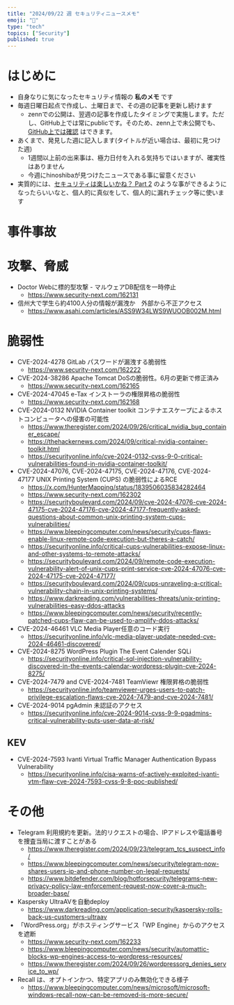 ```yaml
---
title: "2024/09/22 週 セキュリティニュースメモ"
emoji: "🔖"
type: "tech"
topics: ["Security"]
published: true
---
```


# はじめに
* 自身なりに気になったセキュリティ情報の **私のメモ** です
* 毎週日曜日起点で作成し、土曜日まで、その週の記事を更新し続けます
    * zennでの公開は、翌週の記事を作成したタイミングで実施します。ただし、GitHub上では常にpublicです。そのため、zenn上で未公開でも、[GitHub上では確認](https://github.com/hinoshiba/zenn.dev/tree/main/articles) はできます。
* あくまで、発見した週に記入します(タイトルが近い場合は、最初に見つけた週)
    * 1週間以上前の出来事は、極力日付を入れる気持ちではいますが、確実性はありません
    * 今週にhinoshibaが見つけたニュースである事に留意ください
* 実質的には、[セキュリティは楽しいかね？ Part 2](https://negi.hatenablog.com/) のような事ができるようになったらいいなと、個人的に真似をして、個人的に漏れチェック等に使います

# 事件事故

# 攻撃、脅威

* Doctor Webに標的型攻撃 - マルウェアDB配信を一時停止
    * https://www.security-next.com/162131
* 信州大で学生ら約4100人分の情報が漏洩か　外部から不正アクセス
    * https://www.asahi.com/articles/ASS9W34LWS9WUOOB002M.html

# 脆弱性

* CVE-2024-4278 GitLab パスワードが漏洩する脆弱性
    * https://www.security-next.com/162222
* CVE-2024-38286 Apache Tomcat DoSの脆弱性。6月の更新で修正済み
    * https://www.security-next.com/162165
* CVE-2024-47045 e-Tax インストーラの権限昇格の脆弱性
    * https://www.security-next.com/162168
* CVE-2024-0132 NVIDIA Container toolkit コンテナエスケープによるホストコンピュータへの侵害の可能性
    * https://www.theregister.com/2024/09/26/critical_nvidia_bug_container_escape/
    * https://thehackernews.com/2024/09/critical-nvidia-container-toolkit.html
    * https://securityonline.info/cve-2024-0132-cvss-9-0-critical-vulnerabilities-found-in-nvidia-container-toolkit/
* CVE-2024-47076, CVE-2024-47175, CVE-2024-47176, CVE-2024-47177 UNIX Printing System (CUPS) の脆弱性によるRCE
    * https://x.com/HunterMapping/status/1839506035834282464
    * https://www.security-next.com/162302
    * https://securityboulevard.com/2024/09/cve-2024-47076-cve-2024-47175-cve-2024-47176-cve-2024-47177-frequently-asked-questions-about-common-unix-printing-system-cups-vulnerabilities/
    * https://www.bleepingcomputer.com/news/security/cups-flaws-enable-linux-remote-code-execution-but-theres-a-catch/
    * https://securityonline.info/critical-cups-vulnerabilities-expose-linux-and-other-systems-to-remote-attacks/
    * https://securityboulevard.com/2024/09/remote-code-execution-vulnerability-alert-of-unix-cups-print-service-cve-2024-47076-cve-2024-47175-cve-2024-47177/
    * https://securityboulevard.com/2024/09/cups-unraveling-a-critical-vulnerability-chain-in-unix-printing-systems/
    * https://www.darkreading.com/vulnerabilities-threats/unix-printing-vulnerabilities-easy-ddos-attacks
    * https://www.bleepingcomputer.com/news/security/recently-patched-cups-flaw-can-be-used-to-amplify-ddos-attacks/
* CVE-2024-46461 VLC Media Player任意のコード実行
    * https://securityonline.info/vlc-media-player-update-needed-cve-2024-46461-discovered/
* CVE-2024-8275 WordPress Plugin The Event Calender SQLi
    * https://securityonline.info/critical-sql-injection-vulnerability-discovered-in-the-events-calendar-wordpress-plugin-cve-2024-8275/
* CVE-2024-7479 and CVE-2024-7481 TeamViewr 権限昇格の脆弱性
    * https://securityonline.info/teamviewer-urges-users-to-patch-privilege-escalation-flaws-cve-2024-7479-and-cve-2024-7481/
* CVE-2024-9014 pgAdmin 未認証のアクセス
    * https://securityonline.info/cve-2024-9014-cvss-9-9-pgadmins-critical-vulnerability-puts-user-data-at-risk/
## KEV
* CVE-2024-7593 Ivanti Virtual Traffic Manager Authentication Bypass Vulnerability
    * https://securityonline.info/cisa-warns-of-actively-exploited-ivanti-vtm-flaw-cve-2024-7593-cvss-9-8-poc-published/
# その他

* Telegram 利用規約を更新。法的リクエストの場合、IPアドレスや電話番号を捜査当局に渡すことがある
    * https://www.theregister.com/2024/09/23/telegram_tcs_suspect_info/
    * https://www.bleepingcomputer.com/news/security/telegram-now-shares-users-ip-and-phone-number-on-legal-requests/
    * https://www.bitdefender.com/blog/hotforsecurity/telegrams-new-privacy-policy-law-enforcement-request-now-cover-a-much-broader-base/
* Kaspersky UltraAVを自動deploy
    * https://www.darkreading.com/application-security/kaspersky-rolls-back-us-customers-ultraav
* 「WordPress.org」がホスティングサービス「WP Engine」からのアクセスを遮断
    * https://www.security-next.com/162233
    * https://www.bleepingcomputer.com/news/security/automattic-blocks-wp-engines-access-to-wordpress-resources/
    * https://www.theregister.com/2024/09/26/wordpressorg_denies_service_to_wp/
* Recall は、オプトインかつ、特定アプリのみ無効化できる様子
    * https://www.bleepingcomputer.com/news/microsoft/microsoft-windows-recall-now-can-be-removed-is-more-secure/
